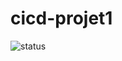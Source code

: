 ﻿# cicd-projet1

![status](https://github.com/gianni963/cicd-projet1/actions/workflows/main.yml/badge.svg)
